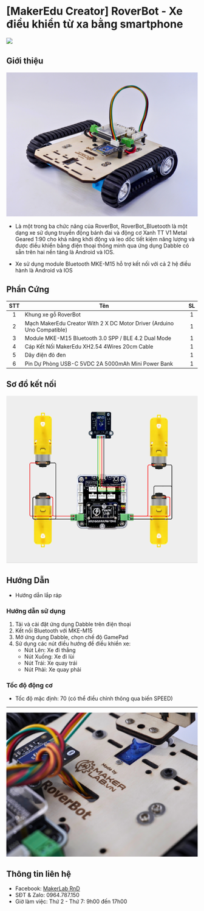 # [MakerEdu Creator] RoverBot - Xe điều khiển từ xa bằng smartphone

![](/image/bluetooth_trenCheoPhai.jpg)

## Giới thiệu

![](/image/bluetooth_truocCheoTrai.jpg)

- Là một trong ba chức năng của RoverBot, RoverBot_Bluetooth là một dạng xe sử dụng truyền động bánh đai và động cơ Xanh TT V1 Metal Geared 1:90 cho khả năng khởi động và leo dốc tiết kiệm năng lượng và được điều khiển bằng điện thoại thông minh qua ứng dụng Dabble có sẵn trên hai nền tảng là Android và IOS.

- Xe sử dụng module Bluetooth MKE-M15 hỗ trợ kết nối với cả 2 hệ điều hành là Android và IOS  

## Phần Cứng

| STT | Tên                                                                     | SL |
|:---:|-------------------------------------------------------------------------|:--:|
|  1  | Khung xe gỗ RoverBot                                                    |  1 |
|  2  | Mạch MakerEdu Creator With 2 X DC Motor Driver (Arduino Uno Compatible) |  1 |
|  3  | Module MKE-M15 Bluetooth 3.0 SPP / BLE 4.2 Dual Mode                    |  1 |
|  4  | Cáp Kết Nối MakerEdu XH2.54 4Wires 20cm Cable                           |  1 |
|  5  | Dây điện đỏ đen                                                         |  1 |
|  6  | Pin Dự Phòng USB-C 5VDC 2A 5000mAh Mini Power Bank                      |  1 |

## Sơ đồ kết nối

![](/image/cirkit_Roverbot_bluetooth.png)

## Hướng Dẫn

- Hướng dẫn lắp ráp  

### Hướng dẫn sử dụng

1. Tải và cài đặt ứng dụng Dabble trên điện thoại
2. Kết nối Bluetooth với MKE-M15
3. Mở ứng dụng Dabble, chọn chế độ GamePad
4. Sử dụng các nút điều hướng để điều khiển xe:
   - Nút Lên: Xe đi thẳng
   - Nút Xuống: Xe đi lùi
   - Nút Trái: Xe quay trái
   - Nút Phải: Xe quay phải

### Tốc độ động cơ

- Tốc độ mặc định: 70 (có thể điều chỉnh thông qua biến SPEED)

---

![](/image/full_author.jpg)

## Thông tin liên hệ

- Facebook: [MakerLab RnD](https://www.facebook.com/makerlabvn)
- SĐT & Zalo: 0964.787.150
- Giờ làm việc: Thứ 2 - Thứ 7: 9h00 đến 17h00
